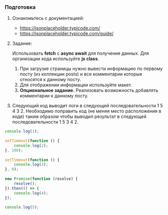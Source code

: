 ### Подготовка
1. Ознакомьтесь с документацией:
   - https://jsonplaceholder.typicode.com/
   - https://jsonplaceholder.typicode.com/guide/


2. Задание:

   Использовать **fetch** с **async await** для получения данных. Для организации кода используйте **js class**.
   1. При загрузке страницы нужно вывести информацию по первому посту (из коллекции posts) и все комментарии которые относятся к данному посту.
   2. Для отображении информации используйте макет.
   3. **Опциональное задание.** Реализовать возможность добавлять комментарии к данному посту.


3. Следующий код выводит логи в следующей последовательности 1 5 4 3 2. Необходимо поправить код 
(не меняя место расположения в коде) таким образом чтобы выводил результат в следующей последовательности 1 5 3 4 2.
```javascript
console.log(1);
 
setTimeout(function () {
    console.log(2);
}, 100);
 
setTimeout(function () {
    console.log(3);
}, 0);
 
new Promise(function (resolve) {
    resolve();
}).then(() => {
    console.log(4);
});
 
console.log(5);
```
   
